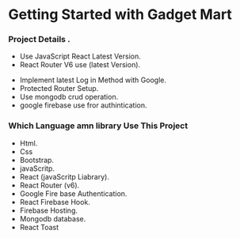 # Getting Started with Gadget Mart

### Project Details .

- Use JavaScript React Latest Version.
- React Router V6 use (latest Version).

* Implement latest Log in Method with Google.
* Protected Router Setup.
* Use mongodb crud operation.
* google firebase use fror authintication.

### Which Language amn library Use This Project

- Html.
- Css
- Bootstrap.
- javaScritp.
- React (javaScritp Liabrary).
- React Router (v6).
- Google Fire base Authentication.
- React Firebase Hook.
- Firebase Hosting.
- Mongodb database.
- React Toast
